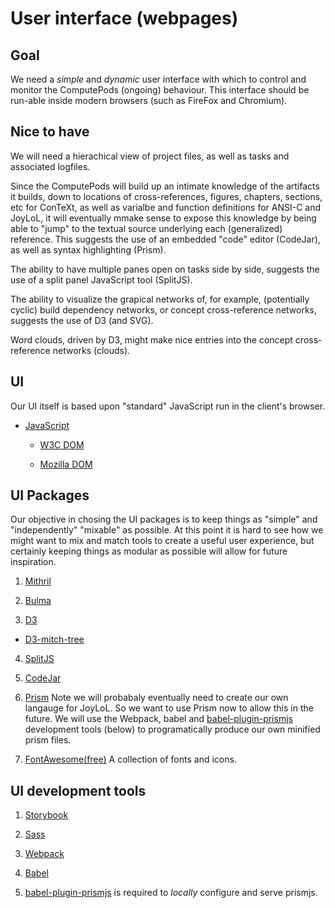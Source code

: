 # User interface (webpages)

## Goal

We need a *simple* and *dynamic* user interface with which to control and 
monitor the ComputePods (ongoing) behaviour. This interface should be 
run-able inside modern browsers (such as FireFox and Chromium). 

## Nice to have

We will need a hierachical view of project files, as well as tasks and 
associated logfiles. 

Since the ComputePods will build up an intimate knowledge of the artifacts 
it builds, down to locations of cross-references, figures, chapters, 
sections, etc for ConTeXt, as well as varialbe and function definitions 
for ANSI-C and JoyLoL, it will eventually mmake sense to expose this 
knowledge by being able to "jump" to the textual source underlying each 
(generalized) reference. This suggests the use of an embedded "code" 
editor (CodeJar), as well as syntax highlighting (Prism).

The ability to have multiple panes open on tasks side by side, suggests 
the use of a split panel JavaScript tool (SplitJS).  

The ability to visualize the grapical networks of, for example, 
(potentially cyclic) build dependency networks, or concept cross-reference 
networks, suggests the use of D3 (and SVG). 

Word clouds, driven by D3, might make nice entries into the concept 
cross-reference networks (clouds). 

## UI

Our UI itself is based upon "standard" JavaScript run in the client's 
browser. 

- [JavaScript](https://developer.mozilla.org/en-US/docs/Web/JavaScript/Guide)

  - [W3C DOM](https://www.w3.org/TR/DOM-Level-2-HTML/)

  - [Mozilla DOM](https://developer.mozilla.org/en-US/docs/Web/API/Document_Object_Model)

## UI Packages

Our objective in chosing the UI packages is to keep things as "simple" and 
"independently" "mixable" as possible. At this point it is hard to see how 
we might want to mix and match tools to create a useful user experience, 
but certainly keeping things as modular as possible will allow for future 
inspiration. 

1. [Mithril](https://mithril.js.org/)

2. [Bulma](https://bulma.io/documentation/)

3. [D3](https://d3js.org/)

  - [D3-mitch-tree](https://github.com/deltoss/d3-mitch-tree)

4. [SplitJS](https://github.com/nathancahill/split/tree/master/packages/splitjs)

5. [CodeJar](https://medv.io/codejar/)

6. [Prism](https://prismjs.com/) Note we will probabaly eventually need to 
   create our own langauge for JoyLoL. So we want to use Prism now to 
   allow this in the future. We will use the Webpack, babel and 
   [babel-plugin-prismjs](https://github.com/mAAdhaTTah/babel-plugin-prismjs) 
   development tools (below) to programatically produce our own minified 
   prism files. 

   
7. [FontAwesome(free)](https://github.com/FortAwesome/Font-Awesome) A 
   collection of fonts and icons. 

## UI development tools

1. [Storybook](https://storybook.js.org/)

2. [Sass](https://sass-lang.com/)

3. [Webpack](https://webpack.js.org/)

4. [Babel](https://babeljs.io/)

5. [babel-plugin-prismjs](https://github.com/mAAdhaTTah/babel-plugin-prismjs) 
   is required to *locally* configure and serve prismjs.


